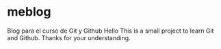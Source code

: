 # meblog
Blog para el curso de Git y Github
Hello
This is a small project to learn Git and Github. Thanks for your understanding.
